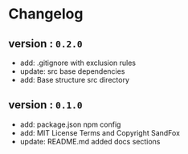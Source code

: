 # Changelog

## version : `0.2.0`

 - add: .gitignore with exclusion rules
 - update: src base dependencies
 - add: Base structure src directory


## version : `0.1.0`

 - add: package.json npm config
 - add: MIT License Terms and Copyright SandFox
 - update: README.md added docs sections
